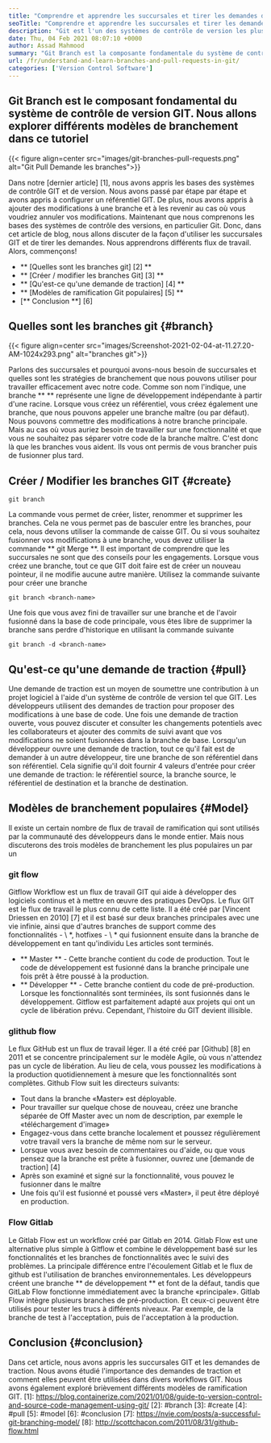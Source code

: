 ```yaml
---
title: "Comprendre et apprendre les succursales et tirer les demandes de Git" 
seoTitle: "Comprendre et apprendre les succursales et tirer les demandes de Git" 
description: "Git est l'un des systèmes de contrôle de version les plus populaires. Dans cette EWE, vous comprendrez comment utiliser les branches Git et les demandes de traction." 
date: Thu, 04 Feb 2021 08:07:10 +0000
author: Assad Mahmood
summary: "Git Branch est la composante fondamentale du système de contrôle de version GIT. Nous explorerons différents modèles de branchement dans ce tutoriel" 
url: /fr/understand-and-learn-branches-and-pull-requests-in-git/
categories: ['Version Control Software']
---
```


## Git Branch est le composant fondamental du système de contrôle de version GIT. Nous allons explorer différents modèles de branchement dans ce tutoriel

{{< figure align=center src="images/git-branches-pull-requests.png" alt="Git Pull Demande les branches">}}

Dans notre [dernier article] [1], nous avons appris les bases des systèmes de contrôle GIT et de version. Nous avons passé par étape par étape et avons appris à configurer un référentiel GIT. De plus, nous avons appris à ajouter des modifications à une branche et à les revenir au cas où vous voudriez annuler vos modifications. Maintenant que nous comprenons les bases des systèmes de contrôle des versions, en particulier Git. Donc, dans cet article de blog, nous allons discuter de la façon d'utiliser les succursales GIT et de tirer les demandes. Nous apprendrons différents flux de travail. Alors, commençons!
  * ** [Quelles sont les branches git] [2] **
  * ** [Créer / modifier les branches Git] [3] **
  * ** [Qu'est-ce qu'une demande de traction] [4] **
  * ** [Modèles de ramification Git populaires] [5] **
  * [** Conclusion **] [6]

## Quelles sont les branches git {#branch}

{{< figure align=center src="images/Screenshot-2021-02-04-at-11.27.20-AM-1024x293.png" alt="branches git">}}

Parlons des succursales et pourquoi avons-nous besoin de succursales et quelles sont les stratégies de branchement que nous pouvons utiliser pour travailler efficacement avec notre code. Comme son nom l'indique, une branche ** ** représente une ligne de développement indépendante à partir d'une racine.
Lorsque vous créez un référentiel, vous créez également une branche, que nous pouvons appeler une branche maître (ou par défaut). Nous pouvons commettre des modifications à notre branche principale. Mais au cas où vous auriez besoin de travailler sur une fonctionnalité et que vous ne souhaitez pas séparer votre code de la branche maître. C'est donc là que les branches vous aident. Ils vous ont permis de vous brancher puis de fusionner plus tard.

## Créer / Modifier les branches GIT {#create}
```
git branch
```
La commande vous permet de créer, lister, renommer et supprimer les branches. Cela ne vous permet pas de basculer entre les branches, pour cela, nous devons utiliser la commande de caisse GIT. Ou si vous souhaitez fusionner vos modifications à une branche, vous devez utiliser la commande ** git Merge **.
Il est important de comprendre que les succursales ne sont que des conseils pour les engagements. Lorsque vous créez une branche, tout ce que GIT doit faire est de créer un nouveau pointeur, il ne modifie aucune autre manière.
Utilisez la commande suivante pour créer une branche
```
git branch <branch-name>
```
Une fois que vous avez fini de travailler sur une branche et de l'avoir fusionné dans la base de code principale, vous êtes libre de supprimer la branche sans perdre d'historique en utilisant la commande suivante
```
git branch -d <branch-name>
```

## Qu'est-ce qu'une demande de traction {#pull}
Une demande de traction est un moyen de soumettre une contribution à un projet logiciel à l'aide d'un système de contrôle de version tel que GIT. Les développeurs utilisent des demandes de traction pour proposer des modifications à une base de code. Une fois une demande de traction ouverte, vous pouvez discuter et consulter les changements potentiels avec les collaborateurs et ajouter des commits de suivi avant que vos modifications ne soient fusionnées dans la branche de base.
Lorsqu'un développeur ouvre une demande de traction, tout ce qu'il fait est de demander à un autre développeur, tire une branche de son référentiel dans son référentiel. Cela signifie qu'il doit fournir 4 valeurs d'entrée pour créer une demande de traction: le référentiel source, la branche source, le référentiel de destination et la branche de destination.

## Modèles de branchement populaires {#Model}
Il existe un certain nombre de flux de travail de ramification qui sont utilisés par la communauté des développeurs dans le monde entier. Mais nous discuterons des trois modèles de branchement les plus populaires un par un

### git flow
Gitflow Workflow est un flux de travail GIT qui aide à développer des logiciels continus et à mettre en œuvre des pratiques DevOps. Le flux GIT est le flux de travail le plus connu de cette liste. Il a été créé par [Vincent Driessen en 2010] [7] et il est basé sur deux branches principales avec une vie infinie, ainsi que d'autres branches de support comme des fonctionnalités - \ *, hotfixes - \ * qui fusionnent ensuite dans la branche de développement en tant qu'individu Les articles sont terminés.
  * ** Master ** - Cette branche contient du code de production. Tout le code de développement est fusionné dans la branche principale une fois prêt à être poussé à la production.
  * ** Développer ** - Cette branche contient du code de pré-production. Lorsque les fonctionnalités sont terminées, ils sont fusionnés dans le développement.
Gitflow est parfaitement adapté aux projets qui ont un cycle de libération prévu. Cependant, l'histoire du GIT devient illisible.

### glithub flow
Le flux GitHub est un flux de travail léger. Il a été créé par [Github] [8] en 2011 et se concentre principalement sur le modèle Agile, où vous n'attendez pas un cycle de libération. Au lieu de cela, vous poussez les modifications à la production quotidiennement à mesure que les fonctionnalités sont complètes.
Github Flow suit les directeurs suivants:
  * Tout dans la branche «Master» est déployable.
  * Pour travailler sur quelque chose de nouveau, créez une branche séparée de Off Master avec un nom de description, par exemple le «téléchargement d'image»
  * Engagez-vous dans cette branche localement et poussez régulièrement votre travail vers la branche de même nom sur le serveur.
  * Lorsque vous avez besoin de commentaires ou d'aide, ou que vous pensez que la branche est prête à fusionner, ouvrez une [demande de traction] [4]
  * Après son examiné et signé sur la fonctionnalité, vous pouvez le fusionner dans le maître
  * Une fois qu'il est fusionné et poussé vers «Master», il peut être déployé en production.

### Flow Gitlab
Le Gitlab Flow est un workflow créé par Gitlab en 2014. Gitlab Flow est une alternative plus simple à Gitflow et combine le développement basé sur les fonctionnalités et les branches de fonctionnalités avec le suivi des problèmes. La principale différence entre l'écoulement Gitlab et le flux de github est l'utilisation de branches environnementales.
Les développeurs créent une branche ** de développement ** et font de la défaut, tandis que GitLab Flow fonctionne immédiatement avec la branche «principale». Gitlab Flow intègre plusieurs branches de pré-production. Et ceux-ci peuvent être utilisés pour tester les trucs à différents niveaux. Par exemple, de la branche de test à l'acceptation, puis de l'acceptation à la production.

## Conclusion {#conclusion}
Dans cet article, nous avons appris les succursales GIT et les demandes de traction. Nous avons étudié l'importance des demandes de traction et comment elles peuvent être utilisées dans divers workflows GIT. Nous avons également exploré brièvement différents modèles de ramification GIT.
[1]: https://blog.containerize.com/2021/01/08/guide-to-version-control-and-source-code-management-using-git/
[2]: #branch
[3]: #create
[4]: #pull
[5]: #model
[6]: #conclusion
[7]: https://nvie.com/posts/a-successful-git-branching-model/
[8]: http://scottchacon.com/2011/08/31/github-flow.html
